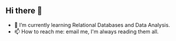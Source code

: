 ## Hi there 👋
- 🌱 I’m currently learning Relational Databases and Data Analysis.
- 📫 How to reach me: email me, I'm always reading them all.
